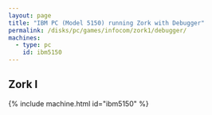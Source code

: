 ```yaml
---
layout: page
title: "IBM PC (Model 5150) running Zork with Debugger"
permalink: /disks/pc/games/infocom/zork1/debugger/
machines:
  - type: pc
    id: ibm5150
---
```


Zork I
---

{% include machine.html id="ibm5150" %}
